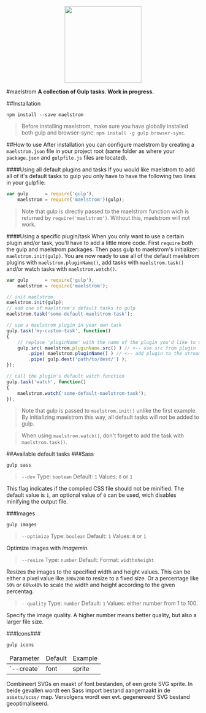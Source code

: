 <p align="center">
  <a href="https://github.com/roeldev/maelstrom-js">
    <img width="200" src="https://raw.githubusercontent.com/roeldev/maelstrom-js/develop/imgs/maelstrom.svg">
  </a>
</p>

#maelstrom
**A collection of Gulp tasks. Work in progress.**

##Installation
```
npm install --save maelstrom
```
> Before installing maelstrom, make sure you have globally installed both gulp and browser-sync: `npm install -g gulp browser-sync`.

##How to use
After installation you can configure maelstrom by creating a `maelstrom.json` file in your project root (same folder as where your `package.json` and `gulpfile.js` files are located).

####Using all default plugins and tasks
If you would like maelstrom to add all of it's default tasks to gulp you only have to have the following two lines in your gulpfile:

```js
var gulp      = require('gulp'),
    maelstrom = require('maelstrom')(gulp);
```
> Note that gulp is directly passed to the maelstrom function wich is returned by `require('maelstrom')`. Without this, maelstrom will not work.

####Using a specific plugin/task
When you only want to use a certain plugin and/or task, you'll have to add a little more code. First `require` both the gulp and maelstrom packages. Then pass gulp to maelstrom's initializer: `maelstrom.init(gulp)`.
You are now ready to use all of the default maelstrom plugins with `maelstrom.pluginName()`, add tasks with `maelstrom.task()` and/or watch tasks with `maelstrom.watch()`.

```js
var gulp      = require('gulp'),
    maelstrom = require('maelstrom');

// init maelstrom
maelstrom.init(gulp);
// add one of maelstrom's default tasks to gulp
maelstrom.task('some-default-maelstrom-task');

// use a maelstrom plugin in your own task
gulp.task('my-custom-task', function()
{
    // replace 'pluginName' with the name of the plugin you'd like to use
    gulp.src( maelstrom.pluginName.src() ) // <-- use src from plugin
        .pipe( maelstrom.pluginName() ) // <-- add plugin to the stream
        .pipe( gulp.dest('path/to/dest/') );
});

// call the plugin's default watch function
gulp.task('watch', function()
{
    maelstrom.watch('some-default-maelstrom-task');
});
```
> Note that gulp is passed to `maelstrom.init()` unlike the first example. By initializing maelstrom this way, all default tasks will not be added to gulp.

> When using `maelstrom.watch()`, don't forget to add the task with `maelstrom.task()`.

##Available default tasks
###Sass
```
gulp sass
```
> `--dev`
> Type: `boolean`
> Default: `1`
> Values: `0` or `1`

This flag indicates if the compiled CSS file should not be minified. The default value is `1`, an optional value of `0` can be used, wich disables minifying the output file.


###Images
```
gulp images
```
> `--optimize`
> Type: `boolean`
> Default: `1`
> Values: `0` or `1`

Optimize images with _imagemin_.

> `--resize`
> Type: `number`
> Default:
> Format: `width`x`height`

Resizes the images to the specified width and height values. This can be either a pixel value like `300x200` to resize to a fixed size. Or a percentage like `50%` or `60%x40%` to scale the width and height according to the given percentag.

> `--quality`
> Type: `number`
> Default: `1`
> Values: either number from 1 to 100.

Specify the image quality. A higher number means better quality, but also a larger file size.


###Icons###
```
gulp icons
```
<table>
<thead><td>Parameter</td><td>Default</td><td>Example</td></thead>
<tr><td>`--create`</td><td>font</td><td>sprite</td></tr>
</table>

Combineert SVGs en maakt of font bestanden, of een grote SVG sprite. In beide gevallen wordt een Sass import bestand aangemaakt in de `assets/scss/` map. Vervolgens wordt een evt. gegenereerd SVG bestand geoptimaliseerd.
